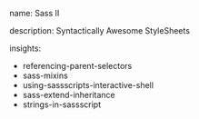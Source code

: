 name: Sass II

description: Syntactically Awesome StyleSheets 

insights:
  - referencing-parent-selectors
  - sass-mixins
  - using-sassscripts-interactive-shell
  - sass-extend-inheritance
  - strings-in-sassscript
